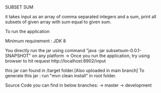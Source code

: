 SUBSET SUM

it takes input as an array of comma separated integers and a sum, print all subsets of given array with sum equal to given sum.

To run the application

Minimum requirement : JDK 8

You directly run the jar using command "java -jar subsetsum-0.0.1-SNAPSHOT" on any platform
-> Once you run the application, try using browser to hit request http://localhost:8902/input

this jar can found in /target folder.[Also uploaded in main branch]
To generate this jar :
run "mvn clean install" in root folder.

Source Code you can find in below branches:
-> master
-> development

